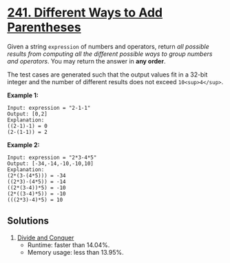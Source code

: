 # [241. Different Ways to Add Parentheses](https://leetcode.com/problems/different-ways-to-add-parentheses/)

Given a string `expression` of numbers and operators, return _all possible results from computing all the different possible ways to group numbers and operators_. You may return the answer in **any order**.

The test cases are generated such that the output values fit in a 32-bit integer and the number of different results does not exceed `10<sup>4</sup>`.

**Example 1:**

```
Input: expression = "2-1-1"
Output: [0,2]
Explanation:
((2-1)-1) = 0
(2-(1-1)) = 2
```

**Example 2:**

```
Input: expression = "2*3-4*5"
Output: [-34,-14,-10,-10,10]
Explanation:
(2*(3-(4*5))) = -34
((2*3)-(4*5)) = -14
((2*(3-4))*5) = -10
(2*((3-4)*5)) = -10
(((2*3)-4)*5) = 10
```

## Solutions
1. [Divide and Conquer](./DifferentWaysToAddParentheses.java)
    - Runtime: faster than 14.04%.
    - Memory usage: less than 13.95%.
